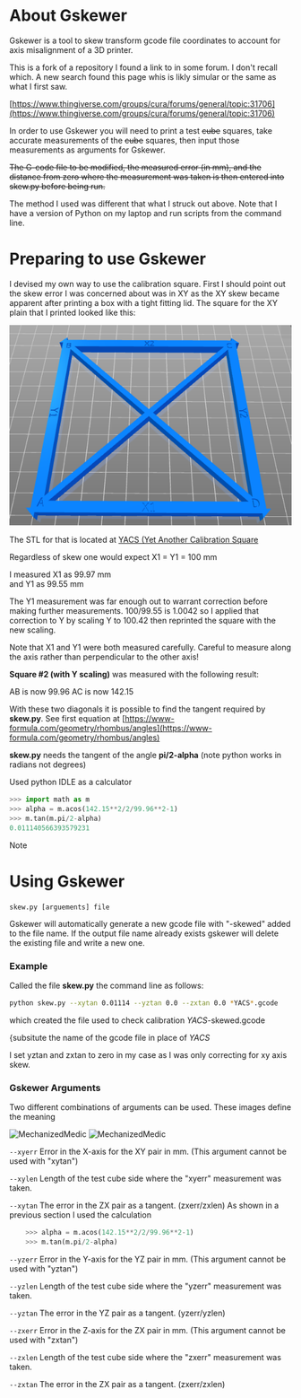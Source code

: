 # About Gskewer
Gskewer is a tool to skew transform gcode file coordinates to account for axis misalignment of a 3D printer.

This is a fork of a repository I found a link to in some forum. I don't recall which. A new search found this page whis is likly simular or the same as what I first saw.

[https://www.thingiverse.com/groups/cura/forums/general/topic:31706](https://www.thingiverse.com/groups/cura/forums/general/topic:31706)

In order to use Gskewer you will need to print a test ~~cube~~ squares, take accurate measurements of the ~~cube~~ squares, then input those measurements as arguments 
for Gskewer. 

~~The G-code file to be modified, the measured error (in mm), and the distance from zero where the measurement was taken is then entered into skew.py before being run.~~

The method I used was different that what I struck out above. Note that I have a version of Python on my laptop and run scripts from the command line.

# Preparing to use Gskewer
I devised my own way to use the calibration square. First I should point out the skew error I was concerned about was in XY 
as the XY skew became apparent after printing a box with a tight fitting lid. The square for the XY plain that I printed looked like this:

![](calibration_square.png)

The STL for that is located at [YACS (Yet Another Calibration Square](https://www.thingiverse.com/thing:2563185)

Regardless of skew one would expect X1 = Y1 = 100 mm

I measured X1 as 99.97 mm  
and Y1 as 99.55 mm

The Y1 measurement was far enough out to warrant correction before making further measurements.
100/99.55 is 1.0042 so I applied that correction to Y by scaling Y to 100.42 then reprinted the square with the new scaling.

Note that X1 and Y1 were both measured carefully. Careful to measure along the axis rather than perpendicular to the other axis!

**Square #2 (with Y scaling)** was measured with the following result:

AB is now 99.96
AC is now 142.15

With these two diagonals it is possible to find the tangent required by **skew.py**.
See first equation at [https://www-formula.com/geometry/rhombus/angles](https://www-formula.com/geometry/rhombus/angles)
 
**skew.py** needs the tangent of the angle **pi/2-alpha**
(note python works in radians not degrees)

Used python IDLE as a calculator

~~~~python
>>> import math as m
>>> alpha = m.acos(142.15**2/2/99.96**2-1)
>>> m.tan(m.pi/2-alpha)
0.011140566393579231
~~~~
 

Note 

# Using Gskewer
`skew.py [arguements] file`

Gskewer will automatically generate a new gcode file with "-skewed" added to the file name. If the output file name already exists gskewer will delete 
the existing file and write a new one.

### Example

Called the file **skew.py** the command line as follows:

~~~~bash
python skew.py --xytan 0.01114 --yztan 0.0 --zxtan 0.0 *YACS*.gcode
~~~~

which created the file used to check calibration
*YACS*-skewed.gcode
 
 {subsitute the name of the gcode file in place of *YACS*
 
 I set yztan and zxtan to zero in my case as I was only correcting for xy axis skew.

### Gskewer Arguments

Two different combinations of arguments can be used.  These images define the meaning

![MechanizedMedic](https://github.com/MechanizedMedic/gskewer/raw/master/gskewer_measuring1.png "Positive skew error.")
![MechanizedMedic](https://github.com/MechanizedMedic/gskewer/raw/master/gskewer_measuring2.png "Negative skew error.")

`--xyerr`
	Error in the X-axis for the XY pair in mm. (This argument cannot be used with "xytan")

`--xylen`
	Length of the test cube side where the "xyerr" measurement was taken.

`--xytan`
	The error in the ZX pair as a tangent. (zxerr/zxlen)
	As shown in a previous section I used the calculation
	
~~~~python	
	>>> alpha = m.acos(142.15**2/2/99.96**2-1)
    >>> m.tan(m.pi/2-alpha)
~~~~

`--yzerr`
	Error in the Y-axis for the YZ pair in mm. (This argument cannot be used with "yztan")

`--yzlen`
	Length of the test cube side where the "yzerr" measurement was taken.

`--yztan`
	The error in the YZ pair as a tangent. (yzerr/yzlen)

`--zxerr`
	Error in the Z-axis for the ZX pair in mm. (This argument cannot be used with "zxtan")

`--zxlen`
	Length of the test cube side where the "zxerr" measurement was taken.

`--zxtan`
	The error in the ZX pair as a tangent. (zxerr/zxlen)

